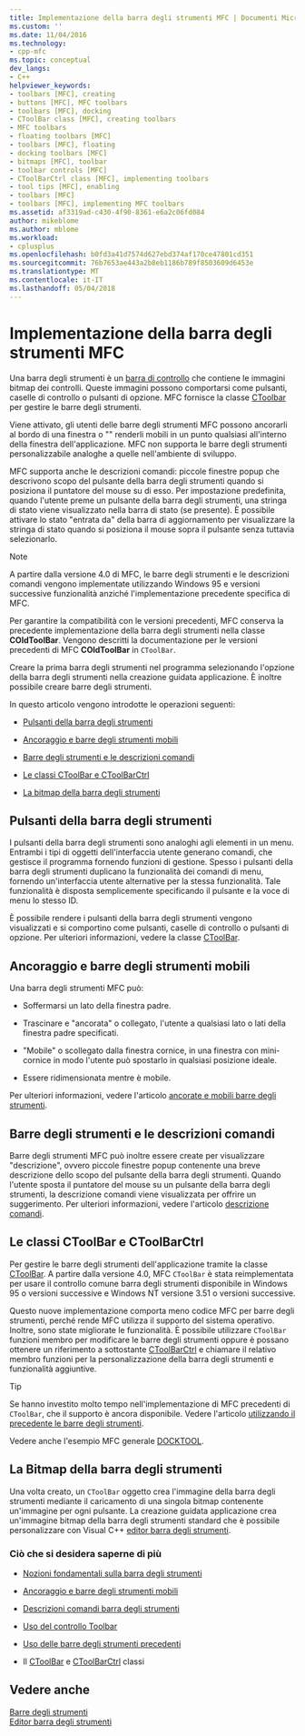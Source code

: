 ```yaml
---
title: Implementazione della barra degli strumenti MFC | Documenti Microsoft
ms.custom: ''
ms.date: 11/04/2016
ms.technology:
- cpp-mfc
ms.topic: conceptual
dev_langs:
- C++
helpviewer_keywords:
- toolbars [MFC], creating
- buttons [MFC], MFC toolbars
- toolbars [MFC], docking
- CToolBar class [MFC], creating toolbars
- MFC toolbars
- floating toolbars [MFC]
- toolbars [MFC], floating
- docking toolbars [MFC]
- bitmaps [MFC], toolbar
- toolbar controls [MFC]
- CToolBarCtrl class [MFC], implementing toolbars
- tool tips [MFC], enabling
- toolbars [MFC]
- toolbars [MFC], implementing MFC toolbars
ms.assetid: af3319ad-c430-4f90-8361-e6a2c06fd084
author: mikeblome
ms.author: mblome
ms.workload:
- cplusplus
ms.openlocfilehash: b0fd3a41d7574d627ebd374af170ce47801cd351
ms.sourcegitcommit: 76b7653ae443a2b8eb1186b789f8503609d6453e
ms.translationtype: MT
ms.contentlocale: it-IT
ms.lasthandoff: 05/04/2018
---
```

# <a name="mfc-toolbar-implementation"></a>Implementazione della barra degli strumenti MFC
Una barra degli strumenti è un [barra di controllo](../mfc/control-bars.md) che contiene le immagini bitmap dei controlli. Queste immagini possono comportarsi come pulsanti, caselle di controllo o pulsanti di opzione. MFC fornisce la classe [CToolbar](../mfc/reference/ctoolbar-class.md) per gestire le barre degli strumenti.  
  
 Viene attivato, gli utenti delle barre degli strumenti MFC possono ancorarli al bordo di una finestra o "" renderli mobili in un punto qualsiasi all'interno della finestra dell'applicazione. MFC non supporta le barre degli strumenti personalizzabile analoghe a quelle nell'ambiente di sviluppo.  
  
 MFC supporta anche le descrizioni comandi: piccole finestre popup che descrivono scopo del pulsante della barra degli strumenti quando si posiziona il puntatore del mouse su di esso. Per impostazione predefinita, quando l'utente preme un pulsante della barra degli strumenti, una stringa di stato viene visualizzato nella barra di stato (se presente). È possibile attivare lo stato "entrata da" della barra di aggiornamento per visualizzare la stringa di stato quando si posiziona il mouse sopra il pulsante senza tuttavia selezionarlo.  
  
> [!NOTE]
>  A partire dalla versione 4.0 di MFC, le barre degli strumenti e le descrizioni comandi vengono implementate utilizzando Windows 95 e versioni successive funzionalità anziché l'implementazione precedente specifica di MFC.  
  
 Per garantire la compatibilità con le versioni precedenti, MFC conserva la precedente implementazione della barra degli strumenti nella classe **COldToolBar**. Vengono descritti la documentazione per le versioni precedenti di MFC **COldToolBar** in `CToolBar`.  
  
 Creare la prima barra degli strumenti nel programma selezionando l'opzione della barra degli strumenti nella creazione guidata applicazione. È inoltre possibile creare barre degli strumenti.  
  
 In questo articolo vengono introdotte le operazioni seguenti:  
  
-   [Pulsanti della barra degli strumenti](#_core_toolbar_buttons)  
  
-   [Ancoraggio e barre degli strumenti mobili](#_core_docking_and_floating_toolbars)  
  
-   [Barre degli strumenti e le descrizioni comandi](#_core_toolbars_and_tool_tips)  
  
-   [Le classi CToolBar e CToolBarCtrl](#_core_the_ctoolbar_and_ctoolbarctrl_classes)  
  
-   [La bitmap della barra degli strumenti](#_core_the_toolbar_bitmap)  
  
##  <a name="_core_toolbar_buttons"></a> Pulsanti della barra degli strumenti  
 I pulsanti della barra degli strumenti sono analoghi agli elementi in un menu. Entrambi i tipi di oggetti dell'interfaccia utente generano comandi, che gestisce il programma fornendo funzioni di gestione. Spesso i pulsanti della barra degli strumenti duplicano la funzionalità dei comandi di menu, fornendo un'interfaccia utente alternative per la stessa funzionalità. Tale funzionalità è disposta semplicemente specificando il pulsante e la voce di menu lo stesso ID.  
  
 È possibile rendere i pulsanti della barra degli strumenti vengono visualizzati e si comportino come pulsanti, caselle di controllo o pulsanti di opzione. Per ulteriori informazioni, vedere la classe [CToolBar](../mfc/reference/ctoolbar-class.md).  
  
##  <a name="_core_docking_and_floating_toolbars"></a> Ancoraggio e barre degli strumenti mobili  
 Una barra degli strumenti MFC può:  
  
-   Soffermarsi un lato della finestra padre.  
  
-   Trascinare e "ancorata" o collegato, l'utente a qualsiasi lato o lati della finestra padre specificati.  
  
-   "Mobile" o scollegato dalla finestra cornice, in una finestra con mini-cornice in modo l'utente può spostarlo in qualsiasi posizione ideale.  
  
-   Essere ridimensionata mentre è mobile.  
  
 Per ulteriori informazioni, vedere l'articolo [ancorate e mobili barre degli strumenti](../mfc/docking-and-floating-toolbars.md).  
  
##  <a name="_core_toolbars_and_tool_tips"></a> Barre degli strumenti e le descrizioni comandi  
 Barre degli strumenti MFC può inoltre essere create per visualizzare "descrizione", ovvero piccole finestre popup contenente una breve descrizione dello scopo del pulsante della barra degli strumenti. Quando l'utente sposta il puntatore del mouse su un pulsante della barra degli strumenti, la descrizione comandi viene visualizzata per offrire un suggerimento. Per ulteriori informazioni, vedere l'articolo [descrizione comandi](../mfc/toolbar-tool-tips.md).  
  
##  <a name="_core_the_ctoolbar_and_ctoolbarctrl_classes"></a> Le classi CToolBar e CToolBarCtrl  
 Per gestire le barre degli strumenti dell'applicazione tramite la classe [CToolBar](../mfc/reference/ctoolbar-class.md). A partire dalla versione 4.0, MFC `CToolBar` è stata reimplementata per usare il controllo comune barra degli strumenti disponibile in Windows 95 o versioni successive e Windows NT versione 3.51 o versioni successive.  
  
 Questo nuove implementazione comporta meno codice MFC per barre degli strumenti, perché rende MFC utilizza il supporto del sistema operativo. Inoltre, sono state migliorate le funzionalità. È possibile utilizzare `CToolBar` funzioni membro per modificare le barre degli strumenti oppure è possano ottenere un riferimento a sottostante [CToolBarCtrl](../mfc/reference/ctoolbarctrl-class.md) e chiamare il relativo membro funzioni per la personalizzazione della barra degli strumenti e funzionalità aggiuntive.  
  
> [!TIP]
>  Se hanno investito molto tempo nell'implementazione di MFC precedenti di `CToolBar`, che il supporto è ancora disponibile. Vedere l'articolo [utilizzando il precedente le barre degli strumenti](../mfc/using-your-old-toolbars.md).  
  
 Vedere anche l'esempio MFC generale [DOCKTOOL](../visual-cpp-samples.md).  
  
##  <a name="_core_the_toolbar_bitmap"></a> La Bitmap della barra degli strumenti  
 Una volta creato, un `CToolBar` oggetto crea l'immagine della barra degli strumenti mediante il caricamento di una singola bitmap contenente un'immagine per ogni pulsante. La creazione guidata applicazione crea un'immagine bitmap della barra degli strumenti standard che è possibile personalizzare con Visual C++ [editor barra degli strumenti](../windows/toolbar-editor.md).  
  
### <a name="what-do-you-want-to-know-more-about"></a>Ciò che si desidera saperne di più  
  
-   [Nozioni fondamentali sulla barra degli strumenti](../mfc/toolbar-fundamentals.md)  
  
-   [Ancoraggio e barre degli strumenti mobili](../mfc/docking-and-floating-toolbars.md)  
  
-   [Descrizioni comandi barra degli strumenti](../mfc/toolbar-tool-tips.md)  
  
-   [Uso del controllo Toolbar](../mfc/working-with-the-toolbar-control.md)  
  
-   [Uso delle barre degli strumenti precedenti](../mfc/using-your-old-toolbars.md)  
  
-   Il [CToolBar](../mfc/reference/ctoolbar-class.md) e [CToolBarCtrl](../mfc/reference/ctoolbarctrl-class.md) classi  
  
## <a name="see-also"></a>Vedere anche  
 [Barre degli strumenti](../mfc/toolbars.md)   
 [Editor barra degli strumenti](../windows/toolbar-editor.md)

